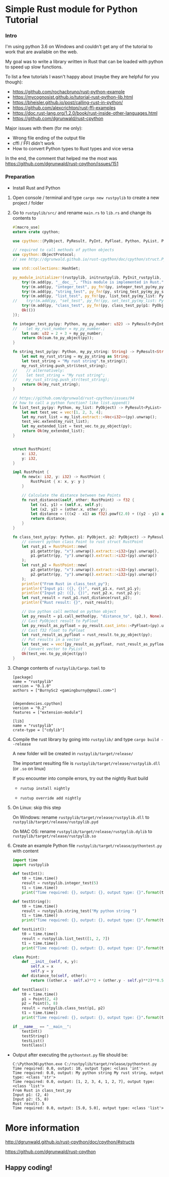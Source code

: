 # Simple Rust module for Python Tutorial

### Intro

I'm using python 3.6 on Windows and couldn't get any of the tutorial to work that are available on the web.
 
My goal was to write a library written in Rust that can be loaded with python to speed up slow functions.

To list a few tutorials I wasn't happy about (maybe they are helpful for you though):

- https://github.com/rochacbruno/rust-python-example
- https://mycognosist.github.io/tutorial-rust-python-lib.html
- https://bheisler.github.io/post/calling-rust-in-python/
- https://github.com/alexcrichton/rust-ffi-examples
- https://doc.rust-lang.org/1.2.0/book/rust-inside-other-languages.html
- https://github.com/dgrunwald/rust-cpython

Major issues with them (for me only):
- Wrong file ending of the output file
- cffi / FFI didn't work
- How to convert Python types to Rust types and vice versa

In the end, the comment that helped me the most was https://github.com/dgrunwald/rust-cpython/issues/151

### Preparation

- Install Rust and Python
1) Open console / terminal and type `cargo new rustpylib` to create a new project / folder
2) Go to `rustpylib/src/` and rename `main.rs` to `lib.rs` and change its contents to 
    ```rust
    #[macro_use]
    extern crate cpython;
    
    use cpython::{PyObject, PyResult, PyInt, PyFloat, Python, PyList, PySequence, FromPyObject, ToPyObject};
    
    // required to call methods of python objects
    use cpython::ObjectProtocol;
    // see http://dgrunwald.github.io/rust-cpython/doc/cpython/struct.PyObject.html#impl-ObjectProtocol
    
    use std::collections::HashSet;
    
    py_module_initializer!(rustpylib, initrustpylib, PyInit_rustpylib, |py, m| {
        try!(m.add(py, "__doc__", "This module is implemented in Rust."));
        try!(m.add(py, "integer_test", py_fn!(py, integer_test_py(my_py_number: u32))));
        try!(m.add(py, "string_test", py_fn!(py, string_test_py(my_py_string: String))));
        try!(m.add(py, "list_test", py_fn!(py, list_test_py(my_list: PyObject))));
    //    try!(m.add(py, "set_test", py_fn!(py, set_test_py(my_list: PyObject))));
        try!(m.add(py, "class_test", py_fn!(py, class_test_py(p1: PyObject, p2: PyObject))));
        Ok(())
    });
    
    fn integer_test_py(py: Python, my_py_number: u32) -> PyResult<PyInt> {
    //    let my_rust_number = my_py_number.;
        let sum: u32 = 2 + 3 + my_py_number;
        return Ok(sum.to_py_object(py));
    }
    
    fn string_test_py(py: Python, my_py_string: String) -> PyResult<String> {
        let mut my_rust_string = my_py_string as String;
        let test_string = "My rust string".to_string();
        my_rust_string.push_str(&test_string);
    //    // alternatively:
    //    let test_string = "My rust string";
    //    my_rust_string.push_str(test_string);
        return Ok(my_rust_string);
    }
    
    // https://github.com/dgrunwald/rust-cpython/issues/94
    // how to call a python function? like list.append()
    fn list_test_py(py: Python, my_list: PyObject) -> PyResult<PyList> {
        let mut test_vec = vec![1, 2, 3, 4];
        let my_rust_list = my_list.extract::<Vec<i32>>(py).unwrap();
        test_vec.extend(my_rust_list);
        let my_extended_list = test_vec.to_py_object(py);
        return Ok(my_extended_list);
    }
    
    
    struct RustPoint{
        x: i32,
        y: i32,
    }
    
    impl RustPoint {
        fn new(x: i32, y: i32) -> RustPoint {
            RustPoint { x: x, y: y }
        }
    
        // Calculate the distance between two Points
        fn rust_distance(&self, other: RustPoint) -> f32 {
            let (x1, y1) = (self.x, self.y);
            let (x2, y2) = (other.x, other.y);
            let distance = (((x2 - x1) as f32).powf(2.0) + ((y2 - y1) as f32).powf(2.0)).sqrt() as f32;
            return distance;
        }
    }
    
    fn class_test_py(py: Python, p1: PyObject, p2: PyObject) -> PyResult<PyList> {
        // convert python class Point to rust struct RustPoint
        let rust_p1 = RustPoint::new(
            p1.getattr(py, "x").unwrap().extract::<i32>(py).unwrap(),
            p1.getattr(py, "y").unwrap().extract::<i32>(py).unwrap()
        );
        let rust_p2 = RustPoint::new(
            p2.getattr(py, "x").unwrap().extract::<i32>(py).unwrap(),
            p2.getattr(py, "y").unwrap().extract::<i32>(py).unwrap()
        );
        println!("From Rust in class_test_py");
        println!("Input p1: ({}, {})", rust_p1.x, rust_p1.y);
        println!("Input p2: ({}, {})", rust_p2.x, rust_p2.y);
        let rust_result = rust_p1.rust_distance(rust_p2);
        println!("Rust result: {}", rust_result);
    
        // Use python call method on python object
        let py_result = p1.call_method(py, "distance_to", (p2,), None).unwrap();
        // Cast PyObject result to PyFloat
        let py_result_as_pyfloat = py_result.cast_into::<PyFloat>(py).unwrap();
        // Cast f32 float to PyFloat
        let rust_result_as_pyfloat = rust_result.to_py_object(py);
        // Put results in a vector
        let test_vec = vec![py_result_as_pyfloat, rust_result_as_pyfloat];
        // Convert vector to PyList
        Ok(test_vec.to_py_object(py))
    }
    ```
3) Change contents of `rustpylib/Cargo.toml` to 
    ```
    [package]
    name = "rustpylib"
    version = "0.1.0"
    authors = ["BurnySc2 <gamingburny@gmail.com>"]
    
    
    [dependencies.cpython]
    version = "0.2"
    features = ["extension-module"]
    
    [lib]
    name = "rustpylib"
    crate-type = ["cdylib"]
    ```

4) Compile the rust library by going into `rustpylib/` and type `cargo build --release`

    A new folder will be created in `rustpylib/target/release/`
    
    The important resulting file is `rustpylib/target/release/rustpylib.dll` (or `.so` on linux)
    
    If you encounter into compile errors, try out the nightly Rust build
    
    - `rustup install nightly`
    
    - `rustup override add nightly`

5) On Linux: skip this step
 
    On Windows: rename `rustpylib/target/release/rustpylib.dll` to `rustpylib/target/release/rustpylib.pyd` 
    
    On MAC OS: rename `rustpylib/target/release/rustpylib.dylib` to `rustpylib/target/release/rustpylib.so`
    
6) Create an example Python file `rustpylib/target/release/pythontest.py` with content
    ```python
    import time
    import rustpylib
    
    def testInt():
        t0 = time.time()
        result = rustpylib.integer_test(5)
        t1 = time.time()
        print("Time required: {}, output: {}, output type: {}".format(t1-t0, result, type(result)))
    
    def testString():
        t0 = time.time()
        result = rustpylib.string_test("My python string ")
        t1 = time.time()
        print("Time required: {}, output: {}, output type: {}".format(t1-t0, result, type(result)))
    
    def testList():
        t0 = time.time()
        result = rustpylib.list_test([1, 2, 7])
        t1 = time.time()
        print("Time required: {}, output: {}, output type: {}".format(t1-t0, result, type(result)))
    
    class Point:
        def __init__(self, x, y):
            self.x = x
            self.y = y
        def distance_to(self, other):
            return ((other.x - self.x)**2 + (other.y - self.y)**2)**0.5
    
    def testClass():
        t0 = time.time()
        p1 = Point(2, 4)
        p2 = Point(5, 8)
        result = rustpylib.class_test(p1, p2)
        t1 = time.time()
        print("Time required: {}, output: {}, output type: {}".format(t1-t0, result, type(result)))
    
    if __name__ == "__main__":
        testInt()
        testString()
        testList()
        testClass()
    ```

- Output after executing the `pythontest.py` file should be:
    ```
    C:\Python36\python.exe C:/rustpylib/target/release/pythontest.py
    Time required: 0.0, output: 10, output type: <class 'int'>
    Time required: 0.0, output: My python string My rust string, output type: <class 'str'>
    Time required: 0.0, output: [1, 2, 3, 4, 1, 2, 7], output type: <class 'list'>
    From Rust in class_test_py
    Input p1: (2, 4)
    Input p2: (5, 8)
    Rust result: 5
    Time required: 0.0, output: [5.0, 5.0], output type: <class 'list'>
    ```

# More information

http://dgrunwald.github.io/rust-cpython/doc/cpython/#structs

https://github.com/dgrunwald/rust-cpython
    
## Happy coding!